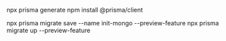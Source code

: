 npx prisma generate
npm install @prisma/client 


npx prisma migrate save --name init-mongo --preview-feature
npx prisma migrate up --preview-feature
